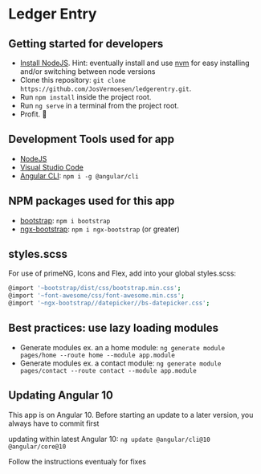 # Ledger Entry

## Getting started for developers

- [Install NodeJS](https://nodejs.org/). Hint: eventually install and use [nvm](https://medium.com/@Joachim8675309/installing-node-js-with-nvm-4dc469c977d9) for easy installing and/or switching between node versions
- Clone this repository: `git clone https://github.com/JosVermoesen/ledgerentry.git`.
- Run `npm install` inside the project root.
- Run `ng serve` in a terminal from the project root.
- Profit. :tada:

## Development Tools used for app

- [NodeJS](https://nodejs.org/)
- [Visual Studio Code](https://code.visualstudio.com/)
- [Angular CLI](https://www.npmjs.com/package/@angular/cli): `npm i -g @angular/cli`

## NPM packages used for this app

- [bootstrap](https://www.npmjs.com/package/bootstrap): `npm i bootstrap`
- [ngx-bootstrap](https://www.npmjs.com/package/ngx-bootstrap): `npm i ngx-bootstrap` (or greater)

## styles.scss

For use of primeNG, Icons and Flex, add into your global styles.scss:

```bash
@import '~bootstrap/dist/css/bootstrap.min.css';
@import '~font-awesome/css/font-awesome.min.css';
@import '~ngx-bootstrap//datepicker//bs-datepicker.css';
```

## Best practices: use lazy loading modules

- Generate modules ex. an a home module: `ng generate module pages/home --route home --module app.module`
- Generate modules ex. a contact module: `ng generate module pages/contact --route contact --module app.module`

## Updating Angular 10

This app is on Angular 10.
Before starting an update to a later version, you always have to commit first

updating within latest Angular 10:
`ng update @angular/cli@10 @angular/core@10`

Follow the instructions eventualy for fixes
